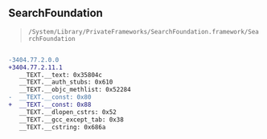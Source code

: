 ## SearchFoundation

> `/System/Library/PrivateFrameworks/SearchFoundation.framework/SearchFoundation`

```diff

-3404.77.2.0.0
+3404.77.2.11.1
   __TEXT.__text: 0x35804c
   __TEXT.__auth_stubs: 0x610
   __TEXT.__objc_methlist: 0x52284
-  __TEXT.__const: 0x80
+  __TEXT.__const: 0x88
   __TEXT.__dlopen_cstrs: 0x52
   __TEXT.__gcc_except_tab: 0x38
   __TEXT.__cstring: 0x686a

```
